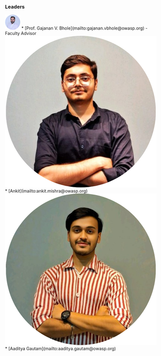 ### Leaders
<img width = "50" height = "50" src="assets/sir.png"/>
* [Prof. Gajanan V. Bhole](mailto:gajanan.vbhole@owasp.org) -  Faculty Advisor 
 <img src="assets/me.png"/>
* [Ankit](mailto:ankit.mishra@owasp.org) 
  <img src="assets/ag.png"/>
* [Aaditya Gautam](mailto:aaditya.gautam@owasp.org)
